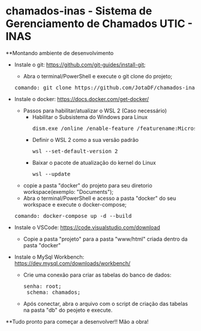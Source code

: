 # chamados-inas - Sistema de Gerenciamento de Chamados UTIC - INAS 

**Montando ambiente de desenvolvimento
 - Instale o git: https://github.com/git-guides/install-git;
     - Abra o terminal/PowerShell e execute o git clone do projeto;
     <pre>comando: git clone https://github.com/JotaDF/chamados-inas.git</pre>
 
 - Instale o docker: https://docs.docker.com/get-docker/
     - Passos para habilitar/atualizar o WSL 2 (Caso necessário)
         - Habilitar o Subsistema do Windows para Linux
           <pre>dism.exe /online /enable-feature /featurename:Microsoft-Windows-Subsystem-Linux /all /norestart</pre>
         - Definir o WSL 2 como a sua versão padrão
           <pre>wsl --set-default-version 2</pre>
         - Baixar o pacote de atualização do kernel do Linux
           <pre>wsl --update</pre>
     - copie a pasta "docker" do projeto para seu diretorio workspace(exemplo: "Documents");
     - Abra o terminal/PowerShell e acesso a pasta "docker" do seu workspace e execute o docker-compose;
     <pre>comando: docker-compose up -d --build</pre>
     
 - Instale o VSCode: https://code.visualstudio.com/download
     - Copie a pasta "projeto" para a pasta "www/html" criada dentro da pasta "docker"
   
 - Instale o MySql Workbench: https://dev.mysql.com/downloads/workbench/
     - Crie uma conexão para criar as tabelas do banco de dados:
        <pre>senha: root;
        schema: chamados;</pre>
     - Após conectar, abra o arquivo com o script de criação das tabelas na pasta "db" do peojeto e execute.
 
**Tudo pronto para começar a desenvolver!! Mão a obra! 
